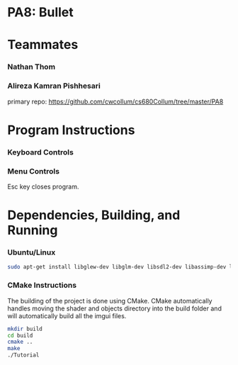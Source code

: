 # PA8: Bullet

# Teammates
### Nathan Thom
### Alireza Kamran Pishhesari
primary repo: https://github.com/cwcollum/cs680Collum/tree/master/PA8

# Program Instructions
### Keyboard Controls

### Menu Controls

Esc key closes program.

# Dependencies, Building, and Running

### Ubuntu/Linux
```bash
sudo apt-get install libglew-dev libglm-dev libsdl2-dev libassimp-dev libbullet-dev
```

### CMake Instructions
The building of the project is done using CMake.  CMake automatically handles moving the shader and objects directory into the build folder and will automatically build all the imgui files.

```bash
mkdir build
cd build
cmake ..
make
./Tutorial
```
